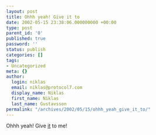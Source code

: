 ```yaml
---
layout: post
title: Ohhh yeah! Give it to
date: 2002-05-15 23:38:06.000000000 +00:00
type: post
parent_id: '0'
published: true
password: ''
status: publish
categories: []
tags:
- Uncategorized
meta: {}
author:
  login: niklas
  email: niklas@protocol7.com
  display_name: Niklas
  first_name: Niklas
  last_name: Gustavsson
permalink: "/archives/2002/05/15/ohhh_yeah_give_it_to/"
---
```

Ohhh yeah! Give [it](http://www.matrox.com/mga/products/parhelia512/technology/triplehead.cfm) to me!

